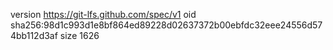 version https://git-lfs.github.com/spec/v1
oid sha256:98d1c993d1e8bf864ed89228d02637372b00ebfdc32eee24556d574bb112d3af
size 1626
